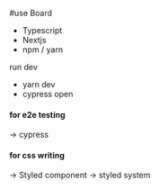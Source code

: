 #use Board

- Typescript
- Nextjs
- npm / yarn

run dev

- yarn dev
- cypress open

#### for e2e testing

-> cypress

#### for css writing

-> Styled component
-> styled system
